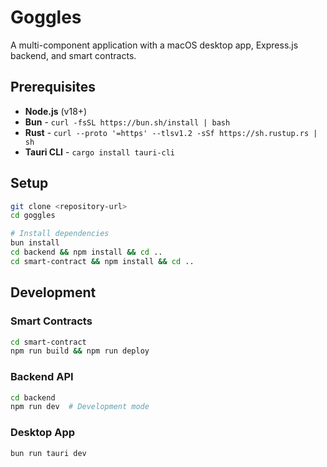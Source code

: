 # Goggles

A multi-component application with a macOS desktop app, Express.js backend, and smart contracts.

## Prerequisites

- **Node.js** (v18+)
- **Bun** - `curl -fsSL https://bun.sh/install | bash`
- **Rust** - `curl --proto '=https' --tlsv1.2 -sSf https://sh.rustup.rs | sh`
- **Tauri CLI** - `cargo install tauri-cli`


## Setup

```bash
git clone <repository-url>
cd goggles

# Install dependencies
bun install
cd backend && npm install && cd ..
cd smart-contract && npm install && cd ..
```

## Development

### Smart Contracts
```bash
cd smart-contract
npm run build && npm run deploy
```

### Backend API
```bash
cd backend
npm run dev  # Development mode
```

### Desktop App
```bash
bun run tauri dev
```

